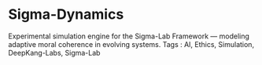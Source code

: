 # Sigma-Dynamics
Experimental simulation engine for the Sigma-Lab Framework — modeling adaptive moral coherence in evolving systems.    Tags : AI, Ethics, Simulation, DeepKang-Labs, Sigma-Lab
